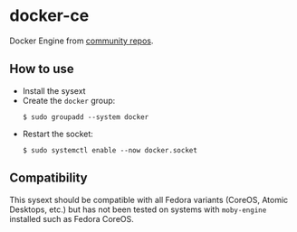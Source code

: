 # docker-ce

Docker Engine from [community repos](https://docs.docker.com/engine/install/fedora/).

## How to use

- Install the sysext
- Create the `docker` group:
  ```
  $ sudo groupadd --system docker
  ```
- Restart the socket:
  ```
  $ sudo systemctl enable --now docker.socket
  ```

## Compatibility

This sysext should be compatible with all Fedora variants (CoreOS, Atomic
Desktops, etc.) but has not been tested on systems with `moby-engine` installed
such as Fedora CoreOS.
